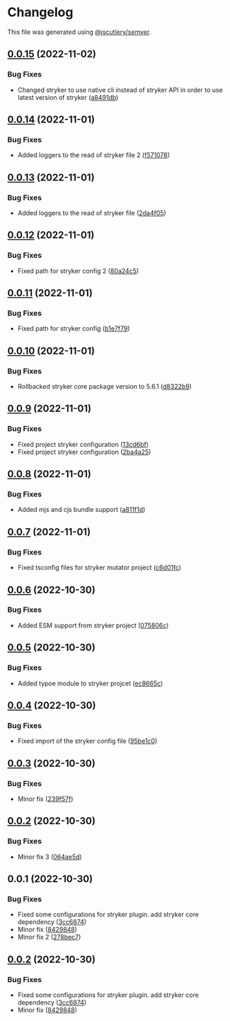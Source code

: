# Changelog

This file was generated using [@jscutlery/semver](https://github.com/jscutlery/semver).

## [0.0.15](https://github.com/DiogoVCS/nx-graphql-mesh/compare/stryker-mutator-0.0.14...stryker-mutator-0.0.15) (2022-11-02)


### Bug Fixes

* Changed stryker to use native cli instead of stryker API in order to use latest version of stryker ([a8491db](https://github.com/DiogoVCS/nx-graphql-mesh/commit/a8491db4e187db5272a265a13de2d732366060f5))



## [0.0.14](https://github.com/DiogoVCS/nx-graphql-mesh/compare/stryker-mutator-0.0.13...stryker-mutator-0.0.14) (2022-11-01)


### Bug Fixes

* Added loggers to the read of stryker file 2 ([f571078](https://github.com/DiogoVCS/nx-graphql-mesh/commit/f571078fa306643b2dc6ce6ad5f37ad3edec7ebf))



## [0.0.13](https://github.com/DiogoVCS/nx-graphql-mesh/compare/stryker-mutator-0.0.12...stryker-mutator-0.0.13) (2022-11-01)


### Bug Fixes

* Added loggers to the read of stryker file ([2da4f05](https://github.com/DiogoVCS/nx-graphql-mesh/commit/2da4f0581f702c239316b2dbca5949dd86ef2886))



## [0.0.12](https://github.com/DiogoVCS/nx-graphql-mesh/compare/stryker-mutator-0.0.11...stryker-mutator-0.0.12) (2022-11-01)


### Bug Fixes

* Fixed path for stryker config 2 ([80a24c5](https://github.com/DiogoVCS/nx-graphql-mesh/commit/80a24c50ae415c76267d8564df7434f8d25d2513))



## [0.0.11](https://github.com/DiogoVCS/nx-graphql-mesh/compare/stryker-mutator-0.0.10...stryker-mutator-0.0.11) (2022-11-01)


### Bug Fixes

* Fixed path for stryker config ([b1e7f79](https://github.com/DiogoVCS/nx-graphql-mesh/commit/b1e7f79df2d60afddcdd238210fc3752a05f2dcf))



## [0.0.10](https://github.com/DiogoVCS/nx-graphql-mesh/compare/stryker-mutator-0.0.9...stryker-mutator-0.0.10) (2022-11-01)


### Bug Fixes

* Rollbacked stryker core package version to 5.6.1 ([d8322b9](https://github.com/DiogoVCS/nx-graphql-mesh/commit/d8322b98b53725ba1c55da16a3b09aa6133f54a1))



## [0.0.9](https://github.com/DiogoVCS/nx-graphql-mesh/compare/stryker-mutator-0.0.8...stryker-mutator-0.0.9) (2022-11-01)


### Bug Fixes

* Fixed project stryker configuration ([13cd6bf](https://github.com/DiogoVCS/nx-graphql-mesh/commit/13cd6bfc4903a549629904b70987ac7db1245959))
* Fixed project stryker configuration ([2ba4a25](https://github.com/DiogoVCS/nx-graphql-mesh/commit/2ba4a255892e8a9728b3e44486f11cfc9d5e2e10))



## [0.0.8](https://github.com/DiogoVCS/nx-graphql-mesh/compare/stryker-mutator-0.0.7...stryker-mutator-0.0.8) (2022-11-01)


### Bug Fixes

* Added mjs and cjs bundle support ([a811f1d](https://github.com/DiogoVCS/nx-graphql-mesh/commit/a811f1dfc669baf5325a15618710392b157c6ef2))



## [0.0.7](https://github.com/DiogoVCS/nx-graphql-mesh/compare/stryker-mutator-0.0.6...stryker-mutator-0.0.7) (2022-11-01)


### Bug Fixes

* Fixed tsconfig files for stryker mutator project ([c6d01fc](https://github.com/DiogoVCS/nx-graphql-mesh/commit/c6d01fc21b1011b35c924240397a18d01e981914))



## [0.0.6](https://github.com/DiogoVCS/nx-graphql-mesh/compare/stryker-mutator-0.0.5...stryker-mutator-0.0.6) (2022-10-30)


### Bug Fixes

* Added ESM support from stryker project ([075806c](https://github.com/DiogoVCS/nx-graphql-mesh/commit/075806cb0afea7396820f062923661a8dae74831))



## [0.0.5](https://github.com/DiogoVCS/nx-graphql-mesh/compare/stryker-mutator-0.0.4...stryker-mutator-0.0.5) (2022-10-30)


### Bug Fixes

* Added typoe module to stryker projcet ([ec8665c](https://github.com/DiogoVCS/nx-graphql-mesh/commit/ec8665ceff7795e5462342b07db963f1e1fa7dd8))



## [0.0.4](https://github.com/DiogoVCS/nx-graphql-mesh/compare/stryker-mutator-0.0.3...stryker-mutator-0.0.4) (2022-10-30)


### Bug Fixes

* Fixed import of the stryker config file ([95be1c0](https://github.com/DiogoVCS/nx-graphql-mesh/commit/95be1c0d64b4276c425e1873e8a0e76ef99f720f))



## [0.0.3](https://github.com/DiogoVCS/nx-graphql-mesh/compare/stryker-mutator-0.0.2...stryker-mutator-0.0.3) (2022-10-30)


### Bug Fixes

* Minor fix ([239f57f](https://github.com/DiogoVCS/nx-graphql-mesh/commit/239f57fed57ce2f1588981b01188a425cc22acb3))



## [0.0.2](https://github.com/DiogoVCS/nx-graphql-mesh/compare/stryker-mutator-0.0.1...stryker-mutator-0.0.2) (2022-10-30)


### Bug Fixes

* Minor fix 3 ([064ae5d](https://github.com/DiogoVCS/nx-graphql-mesh/commit/064ae5d025597af992f7adc2957a7b1d9b599343))



## 0.0.1 (2022-10-30)


### Bug Fixes

* Fixed some configurations for stryker plugin. add stryker core dependency ([3cc6874](https://github.com/DiogoVCS/nx-graphql-mesh/commit/3cc6874f342fcbb2e84a5ca1dc994e9319bd6c32))
* Minor fix ([8429848](https://github.com/DiogoVCS/nx-graphql-mesh/commit/8429848c037ddf6315cf65c09803d3d7abbb9aed))
* Minor fix 2 ([278bec7](https://github.com/DiogoVCS/nx-graphql-mesh/commit/278bec753a0e12a9667fa298ed86e9fc48f32dc7))



## [0.0.2](https://github.com/DiogoVCS/nx-graphql-mesh/compare/stryker-mutator-0.0.1...stryker-mutator-0.0.2) (2022-10-30)


### Bug Fixes

* Fixed some configurations for stryker plugin. add stryker core dependency ([3cc6874](https://github.com/DiogoVCS/nx-graphql-mesh/commit/3cc6874f342fcbb2e84a5ca1dc994e9319bd6c32))
* Minor fix ([8429848](https://github.com/DiogoVCS/nx-graphql-mesh/commit/8429848c037ddf6315cf65c09803d3d7abbb9aed))
